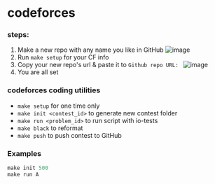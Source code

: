 # codeforces
### steps:
1. Make a new repo with any name you like in GitHub
  ![image](https://user-images.githubusercontent.com/44049919/188018539-768fff42-4c24-477a-a875-01aeeac92159.png)
2. Run `make setup` for your CF info
3. Copy your new repo's url & paste it to `Github repo URL: `
  ![image](https://user-images.githubusercontent.com/44049919/188018697-9d02859d-63db-41be-befc-5be502f7218f.png)
4. You are all set

### codeforces coding utilities
- `make setup` for one time only
- `make init <contest_id>` to generate new contest folder
- `make run <problem_id>` to run script with io-tests
- `make black` to reformat
- `make push` to push contest to GitHub

### Examples
```python
make init 500
make run A
```
